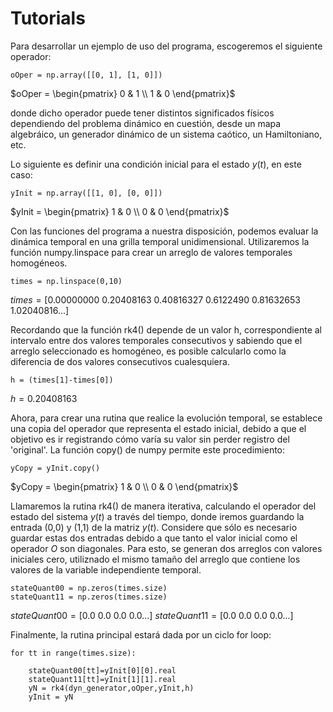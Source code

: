 # Tutorials

Para desarrollar un ejemplo de uso del programa, escogeremos el siguiente operador:

    oOper = np.array([[0, 1], [1, 0]])

$oOper = \begin{pmatrix} 0 & 1 \\ 1 & 0 \end{pmatrix}$

donde dicho operador puede tener distintos significados físicos dependiendo del problema dinámico en cuestión, desde un mapa algebráico, un generador dinámico de un sistema caótico, un Hamiltoniano, etc.

Lo siguiente es definir una condición inicial para el estado $y(t)$, en este caso:

    yInit = np.array([[1, 0], [0, 0]])

$yInit = \begin{pmatrix} 1 & 0 \\ 0 & 0 \end{pmatrix}$

Con las funciones del programa a nuestra disposición, podemos evaluar la dinámica temporal en una grilla temporal unidimensional. Utilizaremos la función numpy.linspace para crear un arreglo de valores temporales homogéneos.

    times = np.linspace(0,10)

$times = [0.00000000\text{    }0.20408163\text{    }0.40816327\text{    }0.6122490\text{    }0.81632653\text{    }1.02040816 ...]$

Recordando que la función rk4() depende de un valor h, correspondiente al intervalo entre dos valores temporales consecutivos y sabiendo que el arreglo seleccionado es homogéneo, es posible calcularlo como la diferencia de dos valores consecutivos cualesquiera.

    h = (times[1]-times[0])

$h = 0.20408163$

Ahora, para crear una rutina que realice la evolución temporal, se establece una copia del operador que representa el estado inicial, debido a que el objetivo es ir registrando cómo varía su valor sin perder registro del 'original'. La función copy() de numpy permite este procedimiento:

    yCopy = yInit.copy()
    
$yCopy = \begin{pmatrix} 1 & 0 \\ 0 & 0 \end{pmatrix}$

Llamaremos la rutina rk4() de manera iterativa, calculando el operador del estado del sistema $y(t)$ a través del tiempo, donde iremos guardando la entrada (0,0) y (1,1) de la matriz $y(t)$. Considere que sólo es necesario guardar estas dos entradas debido a que tanto el valor inicial como el operador $O$ son diagonales. Para esto, se generan dos arreglos con valores iniciales cero, utiliznado el mismo tamaño del arreglo que contiene los valores de la variable independiente temporal.

    stateQuant00 = np.zeros(times.size)
    stateQuant11 = np.zeros(times.size)

$stateQuant00 = [0.0\text{    }0.0\text{    }0.0\text{    }0.0 ...]$
$stateQuant11 = [0.0\text{    }0.0\text{    }0.0\text{    }0.0 ...]$

Finalmente, la rutina principal estará dada por un ciclo for loop:

    for tt in range(times.size):
        
        stateQuant00[tt]=yInit[0][0].real
        stateQuant11[tt]=yInit[1][1].real
        yN = rk4(dyn_generator,oOper,yInit,h)
        yInit = yN


